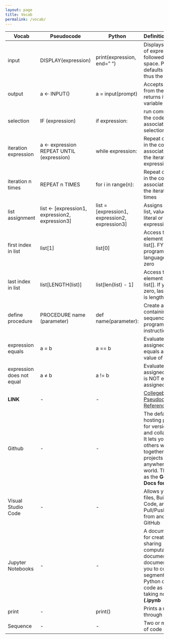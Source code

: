 ```yaml
---
layout: page
title: Vocab
permalink: /vocab/
---
```


| Vocab       | Pseudocode  | Python      | Definition/Purpose |
| ----------- | ----------- | ----------- | ----------         |
| input       | DISPLAY(expression)       | print(expression, end=” “)            | Displays the value of expression, followed by a space. Python defaults to newline, thus the end=” “                   |
| output      | a ← INPUT()	| a = input(prompt)	| Accepts a value from the user and returns it to the variable a |
| selection | IF (expression) | if expression: | run commands in the code block associated with the selection         |
| iteration expression   | a ← expression REPEAT UNTIL (expression) | while expression: | Repeat commands in the code block associated withe the iteration while expression is true       |
| iteration n times      | REPEAT n TIMES | for i in range(n): | Repeat commands in the code block associated withe the iteration n times |
| list assignment      | list ← [expression1, expression2, expression3]	| list = [expression1, expression2, expression3]	| Assigns 3 values to list, value can be literal or expressions |
| first index in list      | list[1] |	list[0] |	Access the 1st element in the list[]. FYI, most programming languages start at zero |
| last index in list      | list[LENGTH(list)] | list[len(list) - 1] | Access the last element in the list[]. If you start at zero, last element is length - 1. |
| define procedure     | PROCEDURE name (parameter) | def name(parameter): | Create a procedure containing a sequence of programming instructions |
| expression equals     | a = b | a == b | Evaluate if assigned value of a equals assigned value of b |
| expression does not equal     | a ≠ b | a != b | Evaluate if assigned value of a is NOT equal to assigned value of b |
| **LINK**    | -        | -         | [Collegeboard Pseudocode Reference](https://apcentral.collegeboard.org/media/pdf/ap-computer-science-principles-exam-reference-sheet.pdf)                   |
| Github     | -        | -           | The defacto hosting platform for version control and collaboration. It lets you and others work together on projects from anywhere in the world. Think of it as the **Google Docs for Coders.**                   |
| Visual Studio Code      | -        | -            | Allows you to Edit files, Build your Code, and Pull/Push Code from and to the GitHub                   |
| Jupyter Notebooks     | - | - | A document format for creating and sharing computational documents. These documents allow you to compute segments of Python or Java code as you are taking notes. **(.ipynb**|
| print     | - | print() | Prints a message through Python |
| Sequence    | - | - | Two or more lines of code |
